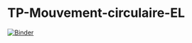 # TP-Mouvement-circulaire-EL
 
[![Binder](https://mybinder.org/badge_logo.svg)](https://mybinder.org/v2/gh/dmarsollier/TP-Mouvement-circulaire-EL/master?filepath=TP%20Mouvement%20circulaire%20EL.ipynb)
